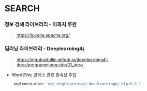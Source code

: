 # SEARCH

### 정보 검색 라이브러리 - 아파치 루씬
> https://lucene.apache.org/

### 딥러닝 라이브러리 - Deeplearning4j
> https://mgubaidullin.github.io/deeplearning4j-docs/programmingguide/01_intro

- Word2Vec 클래스 관련 종속성 주입
```gradle
    implementation 'org.deeplearning4j:deeplearning4j-nlp:0.9.1'
```
